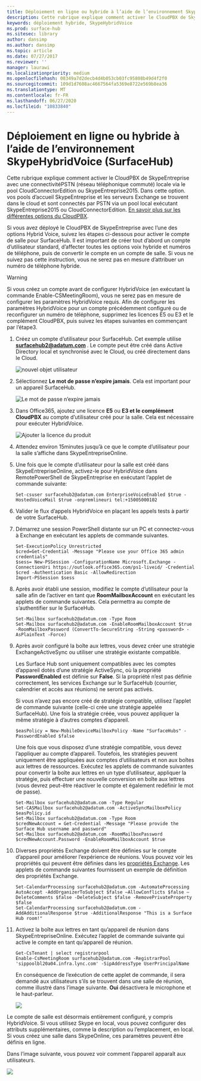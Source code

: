 ```yaml
---
title: Déploiement en ligne ou hybride à l’aide de l’environnement SkypeHybridVoice (SurfaceHub)
description: Cette rubrique explique comment activer le CloudPBX de SkypeEntreprise avec une connectivitéPSTN locale via le pool CloudConnectorEdition ou SkypeEntreprise2015.
keywords: déploiement hybride, SkypeHybridVoice
ms.prod: surface-hub
ms.sitesec: library
author: dansimp
ms.author: dansimp
ms.topic: article
ms.date: 07/27/2017
ms.reviewer: ''
manager: laurawi
ms.localizationpriority: medium
ms.openlocfilehash: 08349a7d2decb4d4b053cb03fc95808b49d4f2f0
ms.sourcegitcommit: 109d1d7608ac4667564fa5369e8722e569b8ea36
ms.translationtype: MT
ms.contentlocale: fr-FR
ms.lasthandoff: 06/27/2020
ms.locfileid: "10833840"
---
```

# Déploiement en ligne ou hybride à l’aide de l’environnement SkypeHybridVoice (SurfaceHub)

Cette rubrique explique comment activer le CloudPBX de SkypeEntreprise avec une connectivitéPSTN (réseau téléphonique commuté) locale via le pool CloudConnectorEdition ou SkypeEntreprise2015. Dans cette option. vos pools d’accueil SkypeEntreprise et les serveurs Exchange se trouvent dans le cloud et sont connectés par PSTN via un pool local exécutant SkypeEntreprise2015 ou CloudConnectorEdition. [En savoir plus sur les différentes options du CloudPBX](https://technet.microsoft.com/library/mt612869.aspx).  

Si vous avez déployé le CloudPBX de SkypeEntreprise avec l’une des options Hybrid Voice, suivez les étapes ci-dessous pour activer le compte de salle pour SurfaceHub. Il est important de créer tout d’abord un compte d’utilisateur standard, d’affecter toutes les options voix hybride et numéros de téléphone, puis de convertir le compte en un compte de salle. Si vous ne suivez pas cette instruction, vous ne serez pas en mesure d’attribuer un numéro de téléphone hybride.  

>[!WARNING]
>Si vous créez un compte avant de configurer HybridVoice (en exécutant la commande Enable-CSMeetingRoom), vous ne serez pas en mesure de configurer les paramètres HybridVoice requis. Afin de configurer les paramètres HybridVoice pour un compte précédemment configuré ou de reconfigurer un numéro de téléphone, supprimez les licences E5 ou E3 et le complément CloudPBX, puis suivez les étapes suivantes en commençant par l’étape3.

1. Créez un compte d’utilisateur pour SurfaceHub. Cet exemple utilise <strong> surfacehub2@adatum.com </strong> . Le compte peut être créé dans Active Directory local et synchronisé avec le Cloud, ou créé directement dans le Cloud. 

    ![nouvel objet utilisateur](images/new-user-hybrid-voice.png)

2. Sélectionnez **Le mot de passe n’expire jamais**. Cela est important pour un appareil SurfaceHub.

   ![Le mot de passe n’expire jamais](images/new-user-password-hybrid-voice.png)

3. Dans Office365, ajoutez une licence **E5** ou **E3 et le complément CloudPBX** au compte d’utilisateur créé pour la salle. Cela est nécessaire pour exécuter HybridVoice.

   ![Ajouter la licence du produit](images/product-license-hybrid-voice.png)

4. Attendez environ 15minutes jusqu’à ce que le compte d’utilisateur pour la salle s’affiche dans SkypeEntrepriseOnline.

5. Une fois que le compte d’utilisateur pour la salle est créé dans SkypeEntrepriseOnline, activez-le pour HybridVoice dans RemotePowerShell de SkypeEntreprise en exécutant l’applet de commande suivante:

   ```
   Set-csuser surfacehub2@adatum.com EnterpriseVoiceEnabled $true -HostedVoiceMail $true -onpremlineuri tel:+15005000102
   ```
    
6. Valider le flux d’appels HybridVoice en plaçant les appels tests à partir de votre SurfaceHub.

7. Démarrez une session PowerShell distante sur un PC et connectez-vous à Exchange en exécutant les applets de commande suivantes.

   ```
   Set-ExecutionPolicy Unrestricted
   $cred=Get-Credential -Message "Please use your Office 365 admin credentials"
   $sess= New-PSSession -ConfigurationName Microsoft.Exchange -ConnectionUri https://outlook.office365.com/ps1-liveid/ -Credential $cred -Authentication Basic -AllowRedirection
   Import-PSSession $sess
   ```
    
8. Après avoir établi une session, modifiez le compte d’utilisateur pour la salle afin de l’activer en tant que **RoomMailboxAccount** en exécutant les applets de commande suivantes. Cela permettra au compte de s’authentifier sur le SurfaceHub.

   ```
   Set-Mailbox surfacehub2@adatum.com -Type Room
   Set-Mailbox surfacehub2@adatum.com -EnableRoomMailboxAccount $true -RoomMailboxPassword (ConvertTo-SecureString -String <password> -AsPlainText -Force)
   ```
    
9. Après avoir configuré la boîte aux lettres, vous devez créer une stratégie ExchangeActiveSync ou utiliser une stratégie existante compatible.

   Les Surface Hub sont uniquement compatibles avec les comptes d’appareil dotés d’une stratégie ActiveSync, où la propriété **PasswordEnabled** est définie sur **False**. Si la propriété n’est pas définie correctement, les services Exchange sur le SurfaceHub (courrier, calendrier et accès aux réunions) ne seront pas activés.
    
   Si vous n’avez pas encore créé de stratégie compatible, utilisez l’applet de commande suivante (celle-ci crée une stratégie appelée SurfaceHub). Une fois la stratégie créée, vous pouvez appliquer la même stratégie à d’autres comptes d’appareil.

   ```
   $easPolicy = New-MobileDeviceMailboxPolicy -Name "SurfaceHubs" -PasswordEnabled $false
   ```
    
   Une fois que vous disposez d’une stratégie compatible, vous devez l’appliquer au compte d’appareil. Toutefois, les stratégies peuvent uniquement être appliquées aux comptes d’utilisateurs et non aux boîtes aux lettres de ressources. Exécutez les applets de commande suivantes pour convertir la boîte aux lettres en un type d’utilisateur, appliquer la stratégie, puis effectuer une nouvelle conversion en boîte aux lettres (vous devrez peut-être réactiver le compte et également redéfinir le mot de passe).
    
   ```
   Set-Mailbox surfacehub2@adatum.com -Type Regular
   Set-CASMailbox surfacehub2@adatum.com -ActiveSyncMailboxPolicy $easPolicy.id
   Set-Mailbox surfacehub2@adatum.com -Type Room
   $credNewAccount = Get-Credential -Message "Please provide the Surface Hub username and password"
   Set-Mailbox surfacehub2@adatum.com -RoomMailboxPassword $credNewAccount.Password -EnableRoomMailboxAccount $true
   ```
    
10. Diverses propriétés Exchange doivent être définies sur le compte d’appareil pour améliorer l’expérience de réunions. Vous pouvez voir les propriétés qui peuvent être définies dans les [propriétés Exchange](exchange-properties-for-surface-hub-device-accounts.md). Les applets de commande suivantes fournissent un exemple de définition des propriétés Exchange.

    ```
    Set-CalendarProcessing surfacehub2@adatum.com -AutomateProcessing AutoAccept -AddOrganizerToSubject $false –AllowConflicts $false –DeleteComments $false -DeleteSubject $false -RemovePrivateProperty $false
    Set-CalendarProcessing surfacehub2@adatum.com -AddAdditionalResponse $true -AdditionalResponse "This is a Surface Hub room!"
    ```

11. Activez la boîte aux lettres en tant qu’appareil de réunion dans SkypeEntrepriseOnline. Exécutez l’applet de commande suivante qui active le compte en tant qu’appareil de réunion. 

    ```
    Get-CsTenant | select registrarpool
    Enable-CsMeetingRoom surfacehub2@adatum.com -RegistrarPool  'sippoolbl20a04.infra.lync.com' -SipAddressType UserPrincipalName
    ```
    
    En conséquence de l’exécution de cette applet de commande, il sera demandé aux utilisateurs s’ils se trouvent dans une salle de réunion, comme illustré dans l’image suivante. **Oui** désactivera le microphone et le haut-parleur.

    ![](images/adjust-room-audio.png)


    
Le compte de salle est désormais entièrement configuré, y compris HybridVoice. Si vous utilisez Skype en local, vous pouvez configurer des attributs supplémentaires, comme la description ou l’emplacement, en local. Si vous créez une salle dans SkypeOnline, ces paramètres peuvent être définis en ligne. 

Dans l’image suivante, vous pouvez voir comment l’appareil apparaît aux utilisateurs.


![](images/select-room-hybrid-voice.png)
